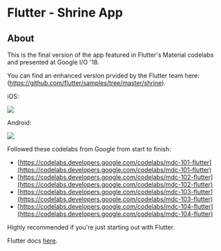 # Flutter - Shrine App

## About

This is the final version of the app featured in Flutter's Material codelabs and presented at Google I/O '18.

You can find an enhanced version prvided by the Flutter team here: 
(https://github.com/flutter/samples/tree/master/shrine).

iOS:

![](https://media.giphy.com/media/YkXMoKQykAFjxTPsfP/giphy.gif)

Android:

![](https://media.giphy.com/media/k7ZJd0ouua7iYtQ5Sh/giphy.gif)

Followed these codelabs from Google from start to finish:

* [https://codelabs.developers.google.com/codelabs/mdc-101-flutter](https://codelabs.developers.google.com/codelabs/mdc-101-flutter)
* [https://codelabs.developers.google.com/codelabs/mdc-102-flutter](https://codelabs.developers.google.com/codelabs/mdc-102-flutter)
* [https://codelabs.developers.google.com/codelabs/mdc-103-flutter](https://codelabs.developers.google.com/codelabs/mdc-103-flutter)
* [https://codelabs.developers.google.com/codelabs/mdc-104-flutter](https://codelabs.developers.google.com/codelabs/mdc-104-flutter)

Highly recommended if you're just starting out with Flutter.

Flutter docs [here](https://flutter.io).
